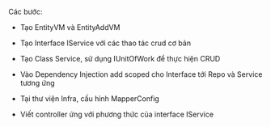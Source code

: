











Các bước:

- Tạo EntityVM và EntityAddVM

- Tạo Interface I<Entity>Service với các thao tác crud cơ bản

- Tạo Class <Entity>Service, sử dụng IUnitOfWork để thực hiện CRUD

- Vào Dependency Injection add scoped cho Interface tới Repo và Service tương ứng

- Tại thư viện Infra, cấu hình MapperConfig

- Viết controller ứng với phương thức của interface IService

